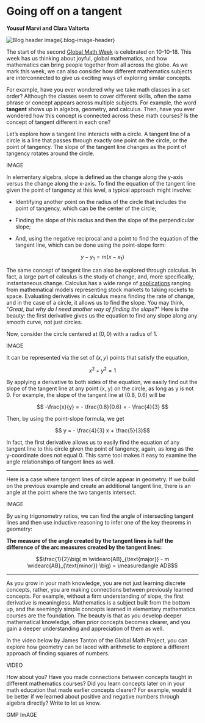 # Going off on a tangent

**Yousuf Marvi and Clara Valtorta**

![Blog header image](https://es-app.com/assets/pl29pl.jpg){.blog-image-header}

The start of the second [Global Math Week](https://www.globalmathproject.org/) is celebrated on 10-10-18. This week has us thinking about joyful, global mathematics, and how mathematics can bring people together from all across the globe. As we mark this week, we can also consider how different mathematics subjects are interconnected to give us exciting ways of exploring similar concepts.

For example, have you ever wondered why we take math classes in a set order? Although the classes seem to cover different skills, often the same phrase or concept appears across multiple subjects. For example, the word **tangent** shows up in algebra, geometry, and calculus. Then, have you ever wondered how this concept is connected across these math courses? Is the concept of tangent different in each one?

Let’s explore how a tangent line interacts with a circle. A tangent line of a circle is a line that passes through exactly one point on the circle, or the point of tangency. The slope of the tangent line changes as the point of tangency rotates around the circle.

IMAGE

In elementary algebra, slope is defined as the change along the y-axis versus the change along the x-axis. To find the equation of the tangent line given the point of tangency at this level, a typical approach might involve:

* Identifying another point on the radius of the circle that includes the point of tangency, which can be the center of the circle;

* Finding the slope of this radius and then the slope of the perpendicular slope;

* And, using the negative reciprocal and a point to find the equation of the tangent line, which can be done using the point-slope form:

$$ y - y_1 = m(x - x_1)$$

The same concept of tangent line can also be explored through calculus. In fact, a large part of calculus is the study of change, and, more specifically, instantaneous change. Calculus has a wide range of [applications](https://www.youtube.com/watch?v=4fqVT-DfpGg) ranging from mathematical models representing stock markets to taking rockets to space. Evaluating derivatives in calculus means finding the rate of change, and in the case of a circle, it allows us to find the slope. You may think, "*Great, but why do I need another way of finding the slope*?" Here is the beauty: the first derivative gives us the equation to find any slope along any smooth curve, not just circles.

Now, consider the circle centered at $(0, 0)$ with a radius of $1$.

IMAGE

It can be represented via the set of $(x, y)$ points that satisfy the equation,

$$x^2 + y^2 =1 $$

By applying a derivative to both sides of the equation, we easily find out the slope of the tangent line at any point (x, y) on the circle, as long as y is not 0. For example, the slope of the tangent line at (0.8, 0.6) will be

$$ -\frac{x}{y} = - \frac{0.8}{0.6} = - \frac{4}{3} $$

Then, by using the point-slope formula, we get

$$ y = - \frac{4}{3} x + \frac{5}{3}$$

In fact, the first derivative allows us to easily find the equation of any tangent line to this circle given the point of tangency, again, as long as the y-coordinate does not equal 0. This same tool makes it easy to examine the angle relationships of tangent lines as well.

---

Here is a case where tangent lines of circle appear in geometry. If we build on the previous example and create an additional tangent line, there is an angle at the point where the two tangents intersect. 

IMAGE

By using trigonometry ratios, we can find the angle of intersecting tangent lines and then use inductive reasoning to infer one of the key theorems in geometry:

**The measure of the angle created by the tangent lines is half the difference of the arc measures created by the tangent lines:**

$$\frac{1}{2}\big( m \widearc{AB}_{\text{major}} - m \widearc{AB}_{\text{minor}} \big) = \measuredangle ADB$$

---

As you grow in your math knowledge, you are not just learning discrete concepts, rather, you are making connections between previously learned concepts. For example, without a firm understanding of slope, the first derivative is meaningless. Mathematics is a subject built from the bottom up, and the seemingly simple concepts learned in elementary mathematics courses are the foundation. The beauty is that as you develop deeper mathematical knowledge, often prior concepts becomes clearer, and you gain a deeper understanding and appreciation of them as well. 

In the video below by James Tanton of the Global Math Project, you can explore how geometry can be laced with arithmetic to explore a different approach of finding squares of numbers.

VIDEO

How about you? Have you made connections between concepts taught in different mathematics courses? Did you learn concepts later on in your math education that made earlier concepts clearer? For example, would it be better if we learned about positive and negative numbers through algebra directly? Write to let us know.
 
GMP ImAGE
